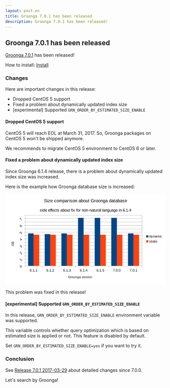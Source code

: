 ```yaml
---
layout: post.en
title: Groonga 7.0.1 has been released
description: Groonga 7.0.1 has been released!
---
```


## Groonga 7.0.1 has been released

[Groonga 7.0.1](/docs/news.html#release-7-0-1) has been released! 

How to install: [Install](/docs/install.html)

### Changes

Here are important changes in this release:

  * Dropped CentOS 5 support
  * Fixed a problem about dynamically updated index size
  * [experimental] Supported ``GRN_ORDER_BY_ESTIMATED_SIZE_ENABLE``

#### Dropped CentOS 5 support

CentOS 5 will reach EOL at March 31, 2017. So, Groonga packages on CentOS 5 won't be shipped anymore.

We recommends to migrate CentOS 5 environment to CentOS 6 or later.

#### Fixed a problem about dynamically updated index size

Since Groonga 6.1.4 release, there is a problem about dynamically updated index size was increased.

Here is the example how Groonga database size is increased:

![Database size comparison between dynamically updated index and statically updated index](/images/blog/en/2017-03-29-groonga-7.0.1/side-effects-6.1.4-change.png)

This problem was fixed in this release!

#### [experimental] Supported ``GRN_ORDER_BY_ESTIMATED_SIZE_ENABLE``

In this release, ``GRN_ORDER_BY_ESTIMATED_SIZE_ENABLE`` environment variable was supported.

This variable controls whether query optimization which is based on estimated size is applied or not. This feature is disabled by default. 

Set ``GRN_ORDER_BY_ESTIMATED_SIZE_ENABLE=yes`` if you want to try it.

### Conclusion

See [Release 7.0.1 2017-03-29](/docs/news.html#release-7-0-1) about detailed changes since 7.0.0.

Let's search by Groonga!

